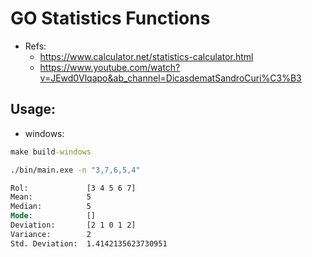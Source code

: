 # GO Statistics Functions

- Refs: 
  - https://www.calculator.net/statistics-calculator.html
  - https://www.youtube.com/watch?v=JEwd0Vlqapo&ab_channel=DicasdematSandroCuri%C3%B3

## Usage:

- windows:

```cmd
make build-windows

./bin/main.exe -n "3,7,6,5,4"

Rol:             [3 4 5 6 7]
Mean:            5
Median:          5
Mode:            []
Deviation:       [2 1 0 1 2]
Variance:        2
Std. Deviation:  1.4142135623730951
```